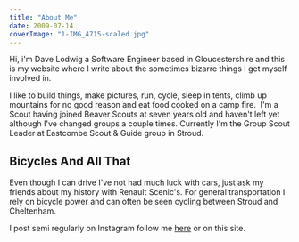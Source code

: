 ```yaml
---
title: "About Me"
date: 2009-07-14
coverImage: "1-IMG_4715-scaled.jpg"
---
```


Hi, i'm Dave Lodwig a Software Engineer based in Gloucestershire and this is my website where I write about the sometimes bizarre things I get myself involved in.

I like to build things, make pictures, run, cycle, sleep in tents, climb up mountains for no good reason and eat food cooked on a camp fire.  I'm a Scout having joined Beaver Scouts at seven years old and haven't left yet although I've changed groups a couple times. Currently I'm the Group Scout Leader at Eastcombe Scout & Guide group in Stroud.

## Bicycles And All That

Even though I can drive I've not had much luck with cars, just ask my friends about my history with Renault Scenic's. For general transportation I rely on bicycle power and can often be seen cycling between Stroud and Cheltenham.

I post semi regularly on Instagram follow me [here](https://instagram.com/davelodwig/) or on this site.
